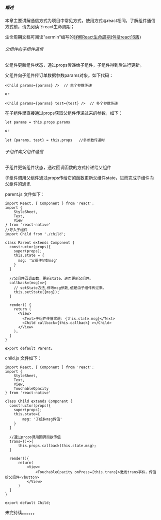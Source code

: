 ##### 概述

本章主要讲解通信方式为项目中常见方式，使用方式与react相同，了解组件通信方式前，请先阅读下react生命周期；


生命周期文档可阅读"aermin"编写的[详解React生命周期(包括react16版)](https://www.jianshu.com/p/514fe21b9914)

###### 父组件向子组件通信

父组件更新组件状态，通过props传递给子组件，子组件得到后进行更新。

父组件向子组件传订单数据参数params对象。如下代码：

    <Child params={params} />  // 单个参数传递
    
    or
    
    <Child params={params} test={test} />  // 多个参数传递

在子组件里直接通过props获取父组件传递过来的参数，如下：

    let params = this.props.params
    
    or 
    
    let {params, test} = this.props   //多参数传递时


######  子组件向父组件通信


子组件更新组件状态，通过回调函数的方式传递给父组件

子组件调用父组件通过props传给它的函数更新父组件state，进而完成子组件向父组件的通讯


parent.js 文件如下：

    import React, { Component } from 'react';
    import {
        StyleSheet,
        Text,
        View
    } from 'react-native'
    //导入子组件
    import Child from './child'; 

    class Parent extends Component {
      constructor(props){
        super(props);
        this.state = {
          msg: '父组件初始msg'
        }
      }
    
      //父组件回调函数，更新state，进而更新父组件。
      callback=(msg)=>{
        // setState方法,修改msg参数,值是由子组件传过来。
        this.setState({msg});
      }
    
      render() {
        return (
          <View>
            <Text>子组件传值实验: {this.state.msg}</Text>
            <Child callback={this.callback} ></Child>
          </View>
        );
      }
    }
    
    export default Parent;



child.js 文件如下：

    import React, { Component } from 'react';
    import {
        StyleSheet,
        Text,
        View,
        TouchableOpacity
    } from 'react-native'

    class Child extends Component {
      constructor(props){
        super(props);
        this.state={
            msg: '子组件msg传值'
        }
      }
    
      //通过props调用回调函数传值
      trans=()=>{
          this.props.callback(this.state.msg);
      }
      
      render(){
          return(
              <View>
                  <TouchableOpacity onPress={this.trans}>激发trans事件，传值给父组件</button>
              </View>
          )
      }
    }
    
    export default Child;


未完待续。。。。。。  

 
